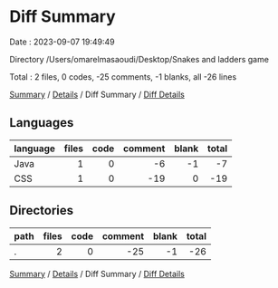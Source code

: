 # Diff Summary

Date : 2023-09-07 19:49:49

Directory /Users/omarelmasaoudi/Desktop/Snakes and ladders game

Total : 2 files,  0 codes, -25 comments, -1 blanks, all -26 lines

[Summary](results.md) / [Details](details.md) / Diff Summary / [Diff Details](diff-details.md)

## Languages
| language | files | code | comment | blank | total |
| :--- | ---: | ---: | ---: | ---: | ---: |
| Java | 1 | 0 | -6 | -1 | -7 |
| CSS | 1 | 0 | -19 | 0 | -19 |

## Directories
| path | files | code | comment | blank | total |
| :--- | ---: | ---: | ---: | ---: | ---: |
| . | 2 | 0 | -25 | -1 | -26 |

[Summary](results.md) / [Details](details.md) / Diff Summary / [Diff Details](diff-details.md)